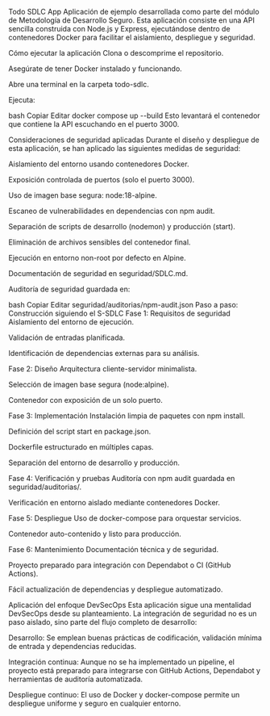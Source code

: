 Todo SDLC App
Aplicación de ejemplo desarrollada como parte del módulo de Metodología de Desarrollo Seguro. Esta aplicación consiste en una API sencilla construida con Node.js y Express, ejecutándose dentro de contenedores Docker para facilitar el aislamiento, despliegue y seguridad.

Cómo ejecutar la aplicación
Clona o descomprime el repositorio.

Asegúrate de tener Docker instalado y funcionando.

Abre una terminal en la carpeta todo-sdlc.

Ejecuta:

bash
Copiar
Editar
docker compose up --build
Esto levantará el contenedor que contiene la API escuchando en el puerto 3000.

Consideraciones de seguridad aplicadas
Durante el diseño y despliegue de esta aplicación, se han aplicado las siguientes medidas de seguridad:

Aislamiento del entorno usando contenedores Docker.

Exposición controlada de puertos (solo el puerto 3000).

Uso de imagen base segura: node:18-alpine.

Escaneo de vulnerabilidades en dependencias con npm audit.

Separación de scripts de desarrollo (nodemon) y producción (start).

Eliminación de archivos sensibles del contenedor final.

Ejecución en entorno non-root por defecto en Alpine.

Documentación de seguridad en seguridad/SDLC.md.

Auditoría de seguridad guardada en:

bash
Copiar
Editar
seguridad/auditorias/npm-audit.json
Paso a paso: Construcción siguiendo el S-SDLC
Fase 1: Requisitos de seguridad
Aislamiento del entorno de ejecución.

Validación de entradas planificada.

Identificación de dependencias externas para su análisis.

Fase 2: Diseño
Arquitectura cliente-servidor minimalista.

Selección de imagen base segura (node:alpine).

Contenedor con exposición de un solo puerto.

Fase 3: Implementación
Instalación limpia de paquetes con npm install.

Definición del script start en package.json.

Dockerfile estructurado en múltiples capas.

Separación del entorno de desarrollo y producción.

Fase 4: Verificación y pruebas
Auditoría con npm audit guardada en seguridad/auditorias/.

Verificación en entorno aislado mediante contenedores Docker.

Fase 5: Despliegue
Uso de docker-compose para orquestar servicios.

Contenedor auto-contenido y listo para producción.

Fase 6: Mantenimiento
Documentación técnica y de seguridad.

Proyecto preparado para integración con Dependabot o CI (GitHub Actions).

Fácil actualización de dependencias y despliegue automatizado.

Aplicación del enfoque DevSecOps
Esta aplicación sigue una mentalidad DevSecOps desde su planteamiento. La integración de seguridad no es un paso aislado, sino parte del flujo completo de desarrollo:

Desarrollo: Se emplean buenas prácticas de codificación, validación mínima de entrada y dependencias reducidas.

Integración continua: Aunque no se ha implementado un pipeline, el proyecto está preparado para integrarse con GitHub Actions, Dependabot y herramientas de auditoría automatizada.

Despliegue continuo: El uso de Docker y docker-compose permite un despliegue uniforme y seguro en cualquier entorno.

